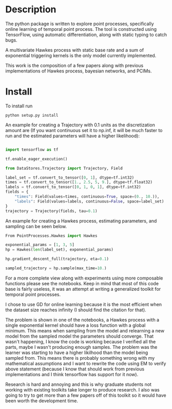 # Description

The python package is written to explore point processes, specifically online learning
of temporal point process.
The tool is constructed using TensorFlow, using automatic differentiation, along with
static typing to catch bugs.

A multivariate Hawkes process with static base rate and a sum of
exponential triggering kernels is the only model currently implemented. 

This work is the composition of a few papers along with previous implementations
of Hawkes process, bayesian networks, and PCIMs.

# Install

To install run

```
python setup.py install
```

An example for creating a Trajectory with 0.1 units as the discretization amount
are (If you want continuous set it to np.inf, it will be much faster to run and 
the estimated parameters will have a higher likelihood):

```python

import tensorflow as tf

tf.enable_eager_execution()

from DataStores.Trajectory import Trajectory, Field

label_set = tf.convert_to_tensor([0, 1], dtype=tf.int32)
times = tf.convert_to_tensor([1., 2.5, 5, 9.], dtype=tf.float32)
labels = tf.convert_to_tensor([0, 1, 0, 1], dtype=tf.int32)
fields = {
    "times": Field(values=times, continuous=True, space=(0., 10.)),
    "labels": Field(values=labels, continuous=False, space=label_set)
}
trajectory = Trajectory(fields, tau=0.1)
```

An example for creating a Hawkes process, estimating parameters, and sampling
can be seen below.

```python
From PointProcesses.Hawkes import Hawkes

exponential_params = [1, 3, 5]
hp = Hawkes(len(label_set), exponential_params)

hp.gradient_descent_full(trajectory, eta=0.1)

sampled_trajectory = hp.sample(max_time=10.)
```

For a more complete view along with experiments using more composable functions
please see the notebooks. Keep in mind that most of this code base is fairly useless,
it was an attempt at writing a generalized toolkit for temporal point processes.

I chose to use GD for online learning because it is the most efficient when the dataset
size reaches infinity (I should find the citation for that).

The problem is shown in one of the notebooks, a Hawkes process with a single 
exponential kernel should have a loss function with a global minimum. This means
when sampling from the model and relearning a new model from the sampled model 
the parameters should converge. That wasn't happening, I know the code is working
because I verified all the parts, maybe I wasn't producing enough samples. 
The problem was the learner was starting to have a higher likilhood than the model
being sampled from.
This means there is probably something wrong with my mathematical assumptions and 
I want to rewrite the code using EM to verify above statement 
(because I know that should work from previous implementations and I think tensorflow has support for it now).

Research is hard and annoying and this is why graduate students not working with existing toolkits 
take longer to produce research. I also was going to try to get more than a few papers off of this 
toolkit so it would have been worth the development time.
